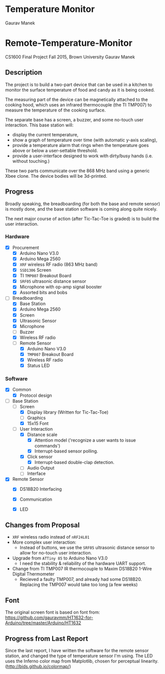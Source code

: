# Temperature Monitor
Gaurav Manek

# Remote-Temperature-Monitor
CS1600 Final Project
Fall 2015, Brown University
Gaurav Manek <gmanek>

## Description

The project is to build a two-part device that can be used in a kitchen to monitor the surface temperature of food and candy as it is being cooked.

The measuring part of the device can be magnetically attached to the cooking hood, which uses an infrared thermocouple (the TI TMP007) to measure the temperature of the cooking surface. 

The separate base has a screen, a buzzer, and some no-touch user interaction. This base station will: 
 - display the current temperature,
 - show a graph of temperature over time (with automatic y-axis scaling), 
 - provide a temperature alarm that rings when the temperature goes above or below a user-settable threshold.
 - provide a user-interface designed to work with dirty/busy hands (i.e. without touching.)

These two parts communicate over the 868 MHz band using a generic Xbee clone. The device bodies will be 3d-printed.

## Progress

Broadly speaking, the breadboarding (for both the base and remote sensor) is mostly done, and the base station software is coming along quite nicely.

The next major course of action (after Tic-Tac-Toe is graded) is to build the user interaction.

### Hardware
 - [X] Procurement
   - [X] Arduino Nano V3.0
   - [X] Arduino Mega 2560
   - [X] `XRF` wireless RF radio (863 MHz band)
   - [X] `SSD1306` Screen
   - [X] TI `TMP007` Breakout Board
   - [X] `SRF05` ultrasonic distance sensor
   - [X] Microphone with op-amp signal booster
   - [X] Assorted bits and bobs
 - [ ] Breadboarding
     - [X] Base Station
     - [X] Arduino Mega 2560
     - [X] Screen
     - [X] Ultrasonic Sensor
     - [X] Microphone
     - [ ] Buzzer
     - [X] Wireless RF radio
   - [ ] Remote Sensor
     - [X] Arduino Nano V3.0
     - [X] `TMP007` Breakout Board
     - [X] Wireless RF radio
     - [X] Status LED
  
### Software

 - [X] Common
   - [X] Protocol design
 - [ ] Base Station
   - [ ] Screen
     - [X] Display library (Written for Tic-Tac-Toe)
     - [ ] Graphics
     - [X] 15x15 Font
   - [ ] User Interaction
     - [X] Distance scale
       - [X] Attention model ('recognize a user wants to issue commands')
       - [X] Interrupt-based sensor polling.
     - [X] Click sensor
       - [X] Interrupt-based double-clap detection.
     - [ ] Audio Output
     - [ ] Interface
 - [X] Remote Sensor
   - [X] DS18B20 Interfacing
   - [X] Communication 
   - [X] LED


## Changes from Proposal
 - `XRF` wireless radio instead of `nRF24L01`
 - More complex user interaction:
    - Instead of buttons, we use the `SRF05` ultrasonic distance sensor to allow for no-touch user interaction.
 - Upgrade from `ATTiny 85` to Arduino Nano V3.0
    - I need the stability & reliability of the hardware UART support.
 - Change from TI TMP007 IR thermocouple to Maxim DS18B20 1-Wire Digital Thermometer 
    - Recieved a faulty TMP007, and already had some DS18B20. Replacing the TMP007 would take too long (a few weeks)

## Font

The original screen font is based on font from:
https://github.com/gauravmm/HT1632-for-Arduino/tree/master/Arduino/HT1632

## Progress from Last Report

Since the last report, I have written the software for the remote sensor station, and changed the type of temperature sensor I'm using. The LED uses the Inferno color map from Matplotlib, chosen for perceptual linearity. (http://bids.github.io/colormap/)